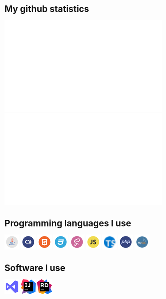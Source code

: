 # My github statistics
![](https://raw.githubusercontent.com/ElwynVdb/github-stats/master/generated/overview.svg#gh-dark-mode-only)
![](https://raw.githubusercontent.com/ElwynVdb/github-stats/master/generated/languages.svg#gh-dark-mode-only)
# Programming languages I use

![JAVA](./images/icons/java.png "Java")
![CSharp](./images/icons/csharp.png "CSharp")
![HTML5](./images/icons/html5.png "HTML5")
![CSS3](./images/icons/css3.png "CSS3")
![SCSS](./images/icons/scss.png "SCSS")
![JS](./images/icons/javascript.png "Javascript")
![TS](./images/icons/typescript.png "Typescript")
![PHP](./images/icons/php.png "PHP")
![MySQL](./images/icons/mysql.png "MySQL")

# Software I use
![Visual Studio Code](./images/icons/visualstudio.png "Visual Studio Code")
![Intellij IDEA](./images/icons/intellijidea.png "Intellij IDEA") 
![Intellij Rider](./images/icons/intellijrider.png "Intellij Rider") 
